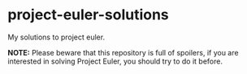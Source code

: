 project-euler-solutions
=======================

My solutions to project euler. 


**NOTE:** Please beware that this repository is full of spoilers, if you are interested in solving Project Euler, you should try to do it before.
